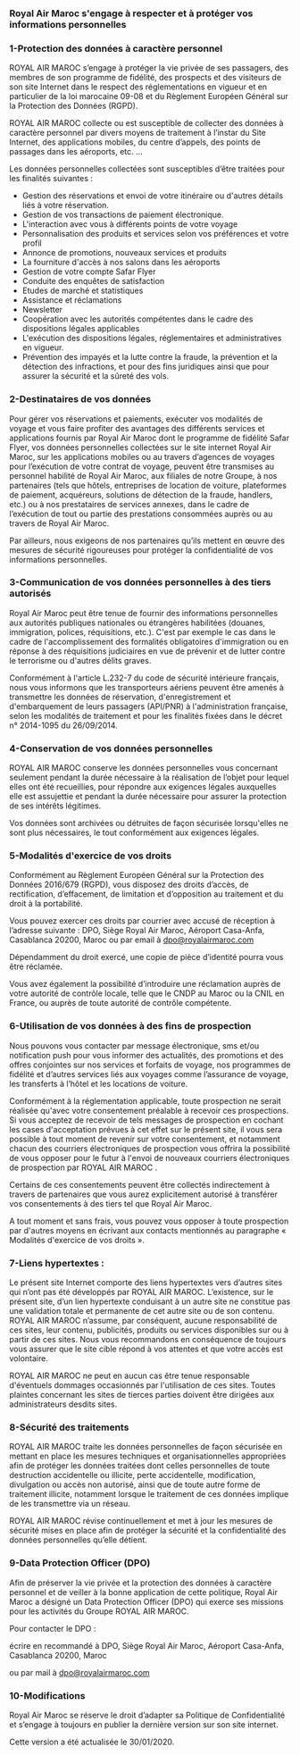 ### Royal Air Maroc s'engage à respecter et à protéger vos informations personnelles

### 1-Protection des données à caractère personnel

ROYAL AIR MAROC s’engage à protéger la vie privée de ses passagers, des membres de son programme de fidélité, des prospects et des visiteurs de son site Internet dans le respect des réglementations en vigueur et en particulier de la loi marocaine 09-08 et du Règlement Européen Général sur la Protection des Données (RGPD).  
  
ROYAL AIR MAROC collecte ou est susceptible de collecter des données à caractère personnel par divers moyens de traitement à l’instar du Site Internet, des applications mobiles, du centre d’appels, des points de passages dans les aéroports, etc. ...  
  
Les données personnelles collectées sont susceptibles d’être traitées pour les finalités suivantes :

*   Gestion des réservations et envoi de votre itinéraire ou d'autres détails liés à votre réservation.
*   Gestion de vos transactions de paiement électronique.
*   L'interaction avec vous à différents points de votre voyage
*   Personnalisation des produits et services selon vos préférences et votre profil
*   Annonce de promotions, nouveaux services et produits
*   La fourniture d'accès à nos salons dans les aéroports
*   Gestion de votre compte Safar Flyer
*   Conduite des enquêtes de satisfaction
*   Etudes de marché et statistiques
*   Assistance et réclamations
*   Newsletter
*   Coopération avec les autorités compétentes dans le cadre des dispositions légales applicables
*   L'exécution des dispositions légales, réglementaires et administratives en vigueur.
*   Prévention des impayés et la lutte contre la fraude, la prévention et la détection des infractions, et pour des fins juridiques ainsi que pour assurer la sécurité et la sûreté des vols.

### 2-Destinataires de vos données

Pour gérer vos réservations et paiements, exécuter vos modalités de voyage et vous faire profiter des avantages des différents services et applications fournis par Royal Air Maroc dont le programme de fidélité Safar Flyer, vos données personnelles collectées sur le site internet Royal Air Maroc, sur les applications mobiles ou au travers d’agences de voyages pour l’exécution de votre contrat de voyage, peuvent être transmises au personnel habilité de Royal Air Maroc, aux filiales de notre Groupe, à nos partenaires (tels que hôtels, entreprises de location de voiture, plateformes de paiement, acquéreurs, solutions de détection de la fraude, handlers, etc.) ou à nos prestataires de services annexes, dans le cadre de l’exécution de tout ou partie des prestations consommées auprès ou au travers de Royal Air Maroc.  
  
Par ailleurs, nous exigeons de nos partenaires qu’ils mettent en œuvre des mesures de sécurité rigoureuses pour protéger la confidentialité de vos informations personnelles.

### 3-Communication de vos données personnelles à des tiers autorisés

Royal Air Maroc peut être tenue de fournir des informations personnelles aux autorités publiques nationales ou étrangères habilitées (douanes, immigration, polices, réquisitions, etc.). C'est par exemple le cas dans le cadre de l'accomplissement des formalités obligatoires d'immigration ou en réponse à des réquisitions judiciaires en vue de prévenir et de lutter contre le terrorisme ou d'autres délits graves.  
  
Conformément à l'article L.232-7 du code de sécurité intérieure français, nous vous informons que les transporteurs aériens peuvent être amenés à transmettre les données de réservation, d'enregistrement et d'embarquement de leurs passagers (API/PNR) à l'administration française, selon les modalités de traitement et pour les finalités fixées dans le décret n° 2014-1095 du 26/09/2014.

### 4-Conservation de vos données personnelles

ROYAL AIR MAROC conserve les données personnelles vous concernant seulement pendant la durée nécessaire à la réalisation de l’objet pour lequel elles ont été recueillies, pour répondre aux exigences légales auxquelles elle est assujettie et pendant la durée nécessaire pour assurer la protection de ses intérêts légitimes.  
  
Vos données sont archivées ou détruites de façon sécurisée lorsqu'elles ne sont plus nécessaires, le tout conformément aux exigences légales.

### 5-Modalités d'exercice de vos droits

Conformément au Règlement Européen Général sur la Protection des Données 2016/679 (RGPD), vous disposez des droits d’accès, de rectification, d’effacement, de limitation et d’opposition au traitement et du droit à la portabilité.  
  
Vous pouvez exercer ces droits par courrier avec accusé de réception à l’adresse suivante : DPO, Siège Royal Air Maroc, Aéroport Casa-Anfa, Casablanca 20200, Maroc ou par email à dpo@royalairmaroc.com  
  
Dépendamment du droit exercé, une copie de pièce d’identité pourra vous être réclamée.  
  
Vous avez également la possibilité d’introduire une réclamation auprès de votre autorité de contrôle locale, telle que le CNDP au Maroc ou la CNIL en France, ou auprès de toute autorité de contrôle compétente.

### 6-Utilisation de vos données à des fins de prospection

Nous pouvons vous contacter par message électronique, sms et/ou notification push pour vous informer des actualités, des promotions et des offres conjointes sur nos services et forfaits de voyage, nos programmes de fidélité et d’autres services liés aux voyages comme l’assurance de voyage, les transferts à l’hôtel et les locations de voiture.  
  
Conformément à la réglementation applicable, toute prospection ne serait réalisée qu'avec votre consentement préalable à recevoir ces prospections. Si vous acceptez de recevoir de tels messages de prospection en cochant les cases d'acceptation prévues à cet effet sur le présent site, il vous sera possible à tout moment de revenir sur votre consentement, et notamment chacun des courriers électroniques de prospection vous offrira la possibilité de vous opposer pour le futur à l'envoi de nouveaux courriers électroniques de prospection par ROYAL AIR MAROC .  
  
Certains de ces consentements peuvent être collectés indirectement à travers de partenaires que vous aurez explicitement autorisé à transférer vos consentements à des tiers tel que Royal Air Maroc.  
  
A tout moment et sans frais, vous pouvez vous opposer à toute prospection par d'autres moyens en écrivant aux contacts mentionnés au paragraphe « Modalités d'exercice de vos droits ».

### 7-Liens hypertextes :

Le présent site Internet comporte des liens hypertextes vers d’autres sites qui n’ont pas été développés par ROYAL AIR MAROC. L’existence, sur le présent site, d’un lien hypertexte conduisant à un autre site ne constitue pas une validation totale et permanente de cet autre site ou de son contenu. ROYAL AIR MAROC n’assume, par conséquent, aucune responsabilité de ces sites, leur contenu, publicités, produits ou services disponibles sur ou à partir de ces sites. Nous vous recommandons en conséquence de toujours vous assurer que le site cible répond à vos attentes et que votre accès est volontaire.  
  
ROYAL AIR MAROC ne peut en aucun cas être tenue responsable d'éventuels dommages occasionnés par l'utilisation de ces sites. Toutes plaintes concernant les sites de tierces parties doivent être dirigées aux administrateurs desdits sites.

### 8-Sécurité des traitements

ROYAL AIR MAROC traite les données personnelles de façon sécurisée en mettant en place les mesures techniques et organisationnelles appropriées afin de protéger les données traitées dont celles personnelles de toute destruction accidentelle ou illicite, perte accidentelle, modification, divulgation ou accès non autorisé, ainsi que de toute autre forme de traitement illicite, notamment lorsque le traitement de ces données implique de les transmettre via un réseau.  
  
ROYAL AIR MAROC révise continuellement et met à jour les mesures de sécurité mises en place afin de protéger la sécurité et la confidentialité des données personnelles qu’elle détient.

### 9-Data Protection Officer (DPO)

Afin de préserver la vie privée et la protection des données à caractère personnel et de veiller à la bonne application de cette politique, Royal Air Maroc a désigné un Data Protection Officer (DPO) qui exerce ses missions pour les activités du Groupe ROYAL AIR MAROC.  
  
Pour contacter le DPO :  
  
écrire en recommandé à DPO, Siège Royal Air Maroc, Aéroport Casa-Anfa, Casablanca 20200, Maroc  
  
ou par mail à dpo@royalairmaroc.com

### 10-Modifications

Royal Air Maroc se réserve le droit d’adapter sa Politique de Confidentialité et s’engage à toujours en publier la dernière version sur son site internet.  
  
Cette version a été actualisée le 30/01/2020.